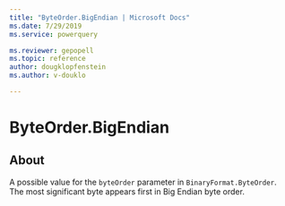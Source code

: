 ```yaml
---
title: "ByteOrder.BigEndian | Microsoft Docs"
ms.date: 7/29/2019
ms.service: powerquery

ms.reviewer: gepopell
ms.topic: reference
author: dougklopfenstein
ms.author: v-douklo

---
```

# ByteOrder.BigEndian


## About

A possible value for the `byteOrder` parameter in `BinaryFormat.ByteOrder`. The most significant byte appears first in Big Endian byte order.
